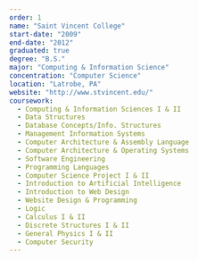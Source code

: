 ```yaml
---
order: 1
name: "Saint Vincent College"
start-date: "2009"
end-date: "2012"
graduated: true
degree: "B.S."
major: "Computing & Information Science"
concentration: "Computer Science"
location: "Latrobe, PA"
website: "http://www.stvincent.edu/"
coursework:
  - Computing & Information Sciences I & II
  - Data Structures
  - Database Concepts/Info. Structures
  - Management Information Systems
  - Computer Architecture & Assembly Language
  - Computer Architecture & Operating Systems
  - Software Engineering
  - Programming Languages
  - Computer Science Project I & II
  - Introduction to Artificial Intelligence
  - Introduction to Web Design
  - Website Design & Programming
  - Logic
  - Calculus I & II
  - Discrete Structures I & II
  - General Physics I & II
  - Computer Security
---
```


